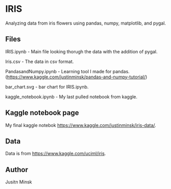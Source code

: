 # IRIS

Analyzing data from iris flowers using pandas, numpy, matplotlib, and pygal.

## Files

IRIS.ipynb - Main file looking thorugh the data with the addition of pygal.

Iris.csv - The data in csv format.

PandasandNumpy.ipynb - Learning tool I made for pandas. (https://www.kaggle.com/justinminsk/pandas-and-numpy-tutorial/)

bar_chart.svg - bar chart for IRIS.ipynb.

kaggle_notebook.ipynb - My last pulled notebook from kaggle.

## Kaggle notebook page

My final kaggle notebok https://www.kaggle.com/justinminsk/iris-data/.

## Data

Data is from https://www.kaggle.com/uciml/iris.

## Author

Jusitn Minsk
